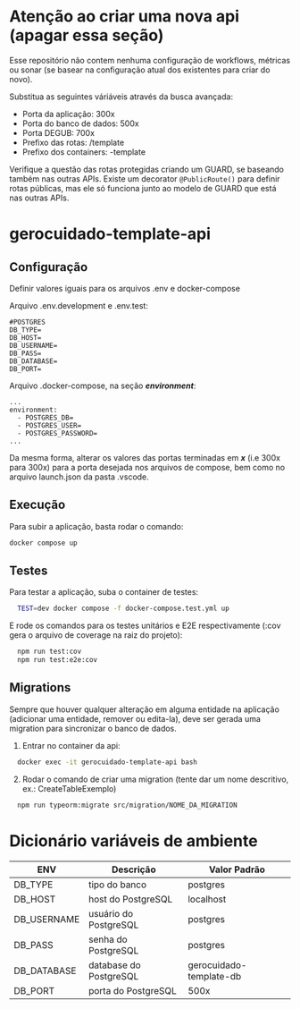 # Atenção ao criar uma nova api (apagar essa seção)

Esse repositório não contem nenhuma configuração de workflows, métricas ou sonar (se basear na configuração atual dos existentes para criar do novo).

Substitua as seguintes váriáveis através da busca avançada:

* Porta da aplicação: 300x
* Porta do banco de dados: 500x
* Porta DEGUB: 700x
* Prefixo das rotas: /template
* Prefixo dos containers: -template

Verifique a questão das rotas protegidas criando um GUARD, se baseando também nas outras APIs. Existe um decorator ```@PublicRoute()``` para definir rotas públicas, mas ele só funciona junto ao modelo de GUARD que está nas outras APIs.

# gerocuidado-template-api

## Configuração

Definir valores iguais para os arquivos .env e docker-compose

Arquivo .env.development e .env.test:

    #POSTGRES
    DB_TYPE=
    DB_HOST=
    DB_USERNAME=
    DB_PASS=
    DB_DATABASE=
    DB_PORT=

Arquivo .docker-compose, na seção **_environment_**:

    ...
    environment:
      - POSTGRES_DB=
      - POSTGRES_USER=
      - POSTGRES_PASSWORD=
    ...

Da mesma forma, alterar os valores das portas terminadas em **_x_** (i.e 300x para 300x) para a porta desejada nos arquivos de compose, bem como no arquivo launch.json da pasta .vscode.

## Execução

  Para subir a aplicação, basta rodar o comando:

  ```bash
  docker compose up
  ```

## Testes

  Para testar a aplicação, suba o container de testes:

  ```bash
    TEST=dev docker compose -f docker-compose.test.yml up
  ```

 E rode os comandos para os testes unitários e E2E respectivamente (:cov gera o arquivo de coverage na raiz do projeto):
  ```bash
    npm run test:cov
    npm run test:e2e:cov
  ```

 ## Migrations

  Sempre que houver qualquer alteração em alguma entidade na aplicação (adicionar uma entidade, remover ou edita-la), deve ser gerada uma migration para sincronizar o banco de dados.

  1. Entrar no container da api:

  ```bash
    docker exec -it gerocuidado-template-api bash
  ```

  2. Rodar o comando de criar uma migration (tente dar um nome descritivo, ex.: CreateTableExemplo)

  ```bash
    npm run typeorm:migrate src/migration/NOME_DA_MIGRATION
  ```

# Dicionário variáveis de ambiente

| ENV         | Descrição              | Valor Padrão            |
| ----------- | ---------------------- | ----------------------- |
| DB_TYPE     | tipo do banco          | postgres                |
| DB_HOST     | host do PostgreSQL     | localhost               |
| DB_USERNAME | usuário do PostgreSQL  | postgres                |
| DB_PASS     | senha do PostgreSQL    | postgres                |
| DB_DATABASE | database do PostgreSQL | gerocuidado-template-db |
| DB_PORT     | porta do PostgreSQL    | 500x                    |
